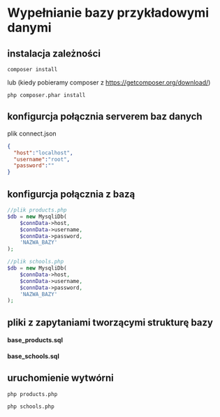 # Wypełnianie bazy przykładowymi danymi

## instalacja zależności
```composer log
composer install
```
lub (kiedy pobieramy composer z https://getcomposer.org/download/)
```composer log
php composer.phar install
```

## konfigurcja połącznia serverem baz danych
plik connect.json
```json
{
  "host":"localhost",
  "username":"root",
  "password":""
}
```

## konfigurcja połącznia z bazą
```php
//plik products.php
$db = new MysqliDb(
    $connData->host,
    $connData->username,
    $connData->password,
    'NAZWA_BAZY'
);

//plik schools.php
$db = new MysqliDb(
    $connData->host,
    $connData->username,
    $connData->password,
    'NAZWA_BAZY'
);
```

## pliki z zapytaniami tworzącymi strukturę bazy
#### base_products.sql
#### base_schools.sql

## uruchomienie wytwórni
```composer log
php products.php
```

```composer log
php schools.php
```